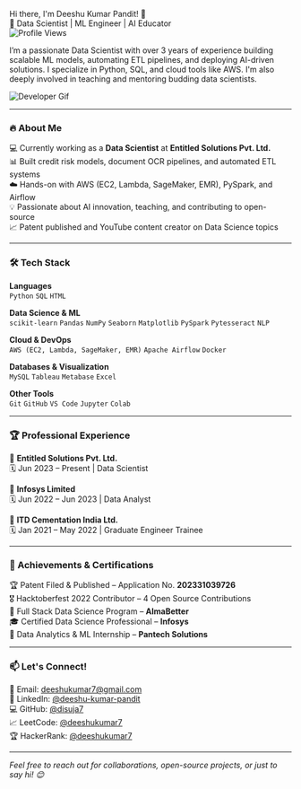 Hi there, I'm Deeshu Kumar Pandit! 👋  
🚀 Data Scientist | ML Engineer | AI Educator  
![Profile Views](https://komarev.com/ghpvc/?username=disuja7&color=blue)

I’m a passionate Data Scientist with over 3 years of experience building scalable ML models, automating ETL pipelines, and deploying AI-driven solutions. I specialize in Python, SQL, and cloud tools like AWS. I'm also deeply involved in teaching and mentoring budding data scientists.

![Developer Gif](https://raw.githubusercontent.com/rahulbanerjee26/githubProfileReadmeGenerator/main/gifs/code.gif)

---

### 🔥 About Me  
💻 Currently working as a **Data Scientist** at **Entitled Solutions Pvt. Ltd.**  
📊 Built credit risk models, document OCR pipelines, and automated ETL systems  
☁️ Hands-on with AWS (EC2, Lambda, SageMaker, EMR), PySpark, and Airflow  
💡 Passionate about AI innovation, teaching, and contributing to open-source  
📈 Patent published and YouTube content creator on Data Science topics  

---

### 🛠️ Tech Stack  

**Languages**  
`Python` `SQL` `HTML`

**Data Science & ML**  
`scikit-learn` `Pandas` `NumPy` `Seaborn` `Matplotlib` `PySpark` `Pytesseract` `NLP`

**Cloud & DevOps**  
`AWS (EC2, Lambda, SageMaker, EMR)` `Apache Airflow` `Docker`

**Databases & Visualization**  
`MySQL` `Tableau` `Metabase` `Excel`

**Other Tools**  
`Git` `GitHub` `VS Code` `Jupyter` `Colab`

---

### 🏆 Professional Experience  

💼 **Entitled Solutions Pvt. Ltd.**  
🗓 Jun 2023 – Present | Data Scientist  

💼 **Infosys Limited**  
🗓 Jun 2022 – Jun 2023 | Data Analyst  

💼 **ITD Cementation India Ltd.**  
🗓 Jan 2021 – May 2022 | Graduate Engineer Trainee  

---

### 🏅 Achievements & Certifications  

🏆 Patent Filed & Published – Application No. **202331039726**  
🎖 Hacktoberfest 2022 Contributor – 4 Open Source Contributions  
📜 Full Stack Data Science Program – **AlmaBetter**  
🎓 Certified Data Science Professional – **Infosys**  
💼 Data Analytics & ML Internship – **Pantech Solutions**

---

### 📫 Let's Connect!  

📩 Email: [deeshukumar7@gmail.com](mailto:deeshukumar7@gmail.com)  
💼 LinkedIn: [@deeshu-kumar-pandit](https://linkedin.com/in/deeshu-kumar-pandit-bb51a319a)  
💻 GitHub: [@disuja7](https://github.com/disuja7)  
📈 LeetCode: [@deeshukumar7](https://leetcode.com/deeshukumar7/)  
🏆 HackerRank: [@deeshukumar7](https://www.hackerrank.com/deeshukumar7)

---

*Feel free to reach out for collaborations, open-source projects, or just to say hi! 😊*
